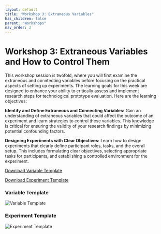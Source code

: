 ```yaml
---
layout: default
title: "Workshop 3: Extraneous Variables"
has_children: false
parent: "Workshops"
nav_order: 3
---
```


# Workshop 3: Extraneous Variables and How to Control Them

This workshop session is twofold, where you will first examine the extraneous and conntecting variables before focusing on the practical aspects of setting up experiments. The learning goals for this week are designed to enhance your ability to critically assess and implement research steps for technological prototype evaluation. Here are the learning objectives:

**Identify and Define Extraneous and Connecting Variables:** Gain an understanding of extraneous variables that could affect the outcome of an experiment and learn strategies to control these variables. This knowledge is critical for ensuring the validity of your research findings by minimizing potential confounding factors.

**Designing Experiments with Clear Objectives:** Learn how to design experiments that clearly define participant roles, tasks, and the overall setup. This includes formulating clear objectives, selecting appropriate tasks for participants, and establishing a controlled environment for the experiment.

[Download Variable Template]({{site.baseurl}}/assets/workshops/da-ws-week3.pdf)

[Download Experiment Template]({{site.baseurl}}/assets/workshops/da-ws-week3b.pdf)

### Variable Template

![Variable Template]({{site.baseurl}}/assets/workshops/da-ws-week3.png)

### Experiment Template

![Experiment Template]({{site.baseurl}}/assets/workshops/da-ws-week3b.png)
